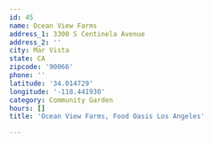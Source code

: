 ```yaml
---
id: 45
name: Ocean View Farms
address_1: 3300 S Centinela Avenue
address_2: ''
city: Mar Vista
state: CA
zipcode: '90066'
phone: ''
latitude: '34.014729'
longitude: '-118.441930'
category: Community Garden
hours: []
title: 'Ocean View Farms, Food Oasis Los Angeles'

---
```

